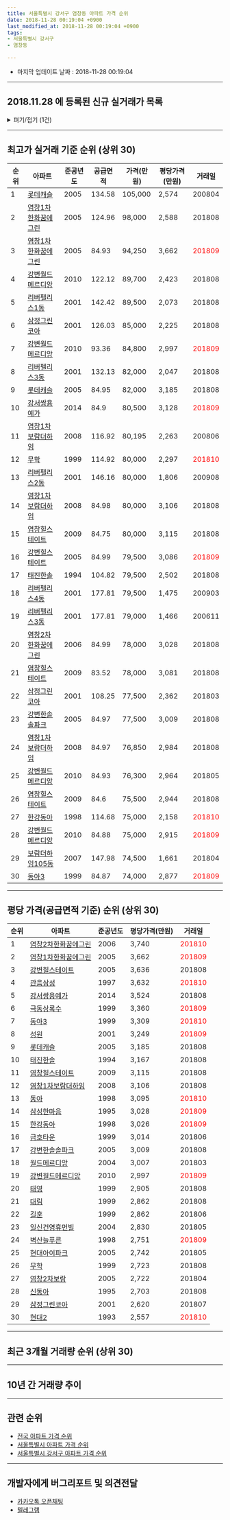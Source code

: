 ```yaml
---
title: 서울특별시 강서구 염창동 아파트 가격 순위
date: 2018-11-28 00:19:04 +0900
last_modified_at: 2018-11-28 00:19:04 +0900
tags:
- 서울특별시 강서구
- 염창동

---
```


* 마지막 업데이트 날짜 : 2018-11-28 00:19:04

---

## 2018.11.28 에 등록된 신규 실거래가 목록

<details>
<summary>펴기/접기 (1건)</summary>
<div markdown="1">

|아파트|준공년도|공급면적|가격(만원)|평당가격(만원)|거래일|
|---|---|---|---|---|---|
|[삼성한아름](https://search.naver.com/search.naver?query=%EC%84%9C%EC%9A%B8%ED%8A%B9%EB%B3%84%EC%8B%9C+%EA%B0%95%EC%84%9C%EA%B5%AC+%EC%97%BC%EC%B0%BD%EB%8F%99+%EC%82%BC%EC%84%B1%ED%95%9C%EC%95%84%EB%A6%84)|1993|84.9|55,700|2,165|<span style="color:red">201811</span>|


</div>
</details>

---

## 최고가 실거래 기준 순위 (상위 30)


|순위|아파트|준공년도|공급면적|가격(만원)|평당가격(만원)|거래일|
|---|---|---|---|---|---|---|
|1|[롯데캐슬](https://search.naver.com/search.naver?query=%EC%84%9C%EC%9A%B8%ED%8A%B9%EB%B3%84%EC%8B%9C+%EA%B0%95%EC%84%9C%EA%B5%AC+%EC%97%BC%EC%B0%BD%EB%8F%99+%EB%A1%AF%EB%8D%B0%EC%BA%90%EC%8A%AC)|2005|134.58|105,000|2,574|200804|
|2|[염창1차한화꿈에그린](https://search.naver.com/search.naver?query=%EC%84%9C%EC%9A%B8%ED%8A%B9%EB%B3%84%EC%8B%9C+%EA%B0%95%EC%84%9C%EA%B5%AC+%EC%97%BC%EC%B0%BD%EB%8F%99+%EC%97%BC%EC%B0%BD1%EC%B0%A8%ED%95%9C%ED%99%94%EA%BF%88%EC%97%90%EA%B7%B8%EB%A6%B0)|2005|124.96|98,000|2,588|201808|
|3|[염창1차한화꿈에그린](https://search.naver.com/search.naver?query=%EC%84%9C%EC%9A%B8%ED%8A%B9%EB%B3%84%EC%8B%9C+%EA%B0%95%EC%84%9C%EA%B5%AC+%EC%97%BC%EC%B0%BD%EB%8F%99+%EC%97%BC%EC%B0%BD1%EC%B0%A8%ED%95%9C%ED%99%94%EA%BF%88%EC%97%90%EA%B7%B8%EB%A6%B0)|2005|84.93|94,250|3,662|<span style="color:red">201809</span>|
|4|[강변월드메르디앙](https://search.naver.com/search.naver?query=%EC%84%9C%EC%9A%B8%ED%8A%B9%EB%B3%84%EC%8B%9C+%EA%B0%95%EC%84%9C%EA%B5%AC+%EC%97%BC%EC%B0%BD%EB%8F%99+%EA%B0%95%EB%B3%80%EC%9B%94%EB%93%9C%EB%A9%94%EB%A5%B4%EB%94%94%EC%95%99)|2010|122.12|89,700|2,423|201808|
|5|[리버펠리스1동](https://search.naver.com/search.naver?query=%EC%84%9C%EC%9A%B8%ED%8A%B9%EB%B3%84%EC%8B%9C+%EA%B0%95%EC%84%9C%EA%B5%AC+%EC%97%BC%EC%B0%BD%EB%8F%99+%EB%A6%AC%EB%B2%84%ED%8E%A0%EB%A6%AC%EC%8A%A41%EB%8F%99)|2001|142.42|89,500|2,073|201808|
|6|[삼정그린코아](https://search.naver.com/search.naver?query=%EC%84%9C%EC%9A%B8%ED%8A%B9%EB%B3%84%EC%8B%9C+%EA%B0%95%EC%84%9C%EA%B5%AC+%EC%97%BC%EC%B0%BD%EB%8F%99+%EC%82%BC%EC%A0%95%EA%B7%B8%EB%A6%B0%EC%BD%94%EC%95%84)|2001|126.03|85,000|2,225|201808|
|7|[강변월드메르디앙](https://search.naver.com/search.naver?query=%EC%84%9C%EC%9A%B8%ED%8A%B9%EB%B3%84%EC%8B%9C+%EA%B0%95%EC%84%9C%EA%B5%AC+%EC%97%BC%EC%B0%BD%EB%8F%99+%EA%B0%95%EB%B3%80%EC%9B%94%EB%93%9C%EB%A9%94%EB%A5%B4%EB%94%94%EC%95%99)|2010|93.36|84,800|2,997|<span style="color:red">201809</span>|
|8|[리버펠리스3동](https://search.naver.com/search.naver?query=%EC%84%9C%EC%9A%B8%ED%8A%B9%EB%B3%84%EC%8B%9C+%EA%B0%95%EC%84%9C%EA%B5%AC+%EC%97%BC%EC%B0%BD%EB%8F%99+%EB%A6%AC%EB%B2%84%ED%8E%A0%EB%A6%AC%EC%8A%A43%EB%8F%99)|2001|132.13|82,000|2,047|201808|
|9|[롯데캐슬](https://search.naver.com/search.naver?query=%EC%84%9C%EC%9A%B8%ED%8A%B9%EB%B3%84%EC%8B%9C+%EA%B0%95%EC%84%9C%EA%B5%AC+%EC%97%BC%EC%B0%BD%EB%8F%99+%EB%A1%AF%EB%8D%B0%EC%BA%90%EC%8A%AC)|2005|84.95|82,000|3,185|201808|
|10|[강서쌍용예가](https://search.naver.com/search.naver?query=%EC%84%9C%EC%9A%B8%ED%8A%B9%EB%B3%84%EC%8B%9C+%EA%B0%95%EC%84%9C%EA%B5%AC+%EC%97%BC%EC%B0%BD%EB%8F%99+%EA%B0%95%EC%84%9C%EC%8C%8D%EC%9A%A9%EC%98%88%EA%B0%80)|2014|84.9|80,500|3,128|<span style="color:red">201809</span>|
|11|[염창1차보람더하임](https://search.naver.com/search.naver?query=%EC%84%9C%EC%9A%B8%ED%8A%B9%EB%B3%84%EC%8B%9C+%EA%B0%95%EC%84%9C%EA%B5%AC+%EC%97%BC%EC%B0%BD%EB%8F%99+%EC%97%BC%EC%B0%BD1%EC%B0%A8%EB%B3%B4%EB%9E%8C%EB%8D%94%ED%95%98%EC%9E%84)|2008|116.92|80,195|2,263|200806|
|12|[무학](https://search.naver.com/search.naver?query=%EC%84%9C%EC%9A%B8%ED%8A%B9%EB%B3%84%EC%8B%9C+%EA%B0%95%EC%84%9C%EA%B5%AC+%EC%97%BC%EC%B0%BD%EB%8F%99+%EB%AC%B4%ED%95%99)|1999|114.92|80,000|2,297|<span style="color:red">201810</span>|
|13|[리버펠리스2동](https://search.naver.com/search.naver?query=%EC%84%9C%EC%9A%B8%ED%8A%B9%EB%B3%84%EC%8B%9C+%EA%B0%95%EC%84%9C%EA%B5%AC+%EC%97%BC%EC%B0%BD%EB%8F%99+%EB%A6%AC%EB%B2%84%ED%8E%A0%EB%A6%AC%EC%8A%A42%EB%8F%99)|2001|146.16|80,000|1,806|200908|
|14|[염창1차보람더하임](https://search.naver.com/search.naver?query=%EC%84%9C%EC%9A%B8%ED%8A%B9%EB%B3%84%EC%8B%9C+%EA%B0%95%EC%84%9C%EA%B5%AC+%EC%97%BC%EC%B0%BD%EB%8F%99+%EC%97%BC%EC%B0%BD1%EC%B0%A8%EB%B3%B4%EB%9E%8C%EB%8D%94%ED%95%98%EC%9E%84)|2008|84.98|80,000|3,106|201808|
|15|[염창힐스테이트](https://search.naver.com/search.naver?query=%EC%84%9C%EC%9A%B8%ED%8A%B9%EB%B3%84%EC%8B%9C+%EA%B0%95%EC%84%9C%EA%B5%AC+%EC%97%BC%EC%B0%BD%EB%8F%99+%EC%97%BC%EC%B0%BD%ED%9E%90%EC%8A%A4%ED%85%8C%EC%9D%B4%ED%8A%B8)|2009|84.75|80,000|3,115|201808|
|16|[강변힐스테이트](https://search.naver.com/search.naver?query=%EC%84%9C%EC%9A%B8%ED%8A%B9%EB%B3%84%EC%8B%9C+%EA%B0%95%EC%84%9C%EA%B5%AC+%EC%97%BC%EC%B0%BD%EB%8F%99+%EA%B0%95%EB%B3%80%ED%9E%90%EC%8A%A4%ED%85%8C%EC%9D%B4%ED%8A%B8)|2005|84.99|79,500|3,086|<span style="color:red">201809</span>|
|17|[태진한솔](https://search.naver.com/search.naver?query=%EC%84%9C%EC%9A%B8%ED%8A%B9%EB%B3%84%EC%8B%9C+%EA%B0%95%EC%84%9C%EA%B5%AC+%EC%97%BC%EC%B0%BD%EB%8F%99+%ED%83%9C%EC%A7%84%ED%95%9C%EC%86%94)|1994|104.82|79,500|2,502|201808|
|18|[리버펠리스4동](https://search.naver.com/search.naver?query=%EC%84%9C%EC%9A%B8%ED%8A%B9%EB%B3%84%EC%8B%9C+%EA%B0%95%EC%84%9C%EA%B5%AC+%EC%97%BC%EC%B0%BD%EB%8F%99+%EB%A6%AC%EB%B2%84%ED%8E%A0%EB%A6%AC%EC%8A%A44%EB%8F%99)|2001|177.81|79,500|1,475|200903|
|19|[리버펠리스3동](https://search.naver.com/search.naver?query=%EC%84%9C%EC%9A%B8%ED%8A%B9%EB%B3%84%EC%8B%9C+%EA%B0%95%EC%84%9C%EA%B5%AC+%EC%97%BC%EC%B0%BD%EB%8F%99+%EB%A6%AC%EB%B2%84%ED%8E%A0%EB%A6%AC%EC%8A%A43%EB%8F%99)|2001|177.81|79,000|1,466|200611|
|20|[염창2차한화꿈에그린](https://search.naver.com/search.naver?query=%EC%84%9C%EC%9A%B8%ED%8A%B9%EB%B3%84%EC%8B%9C+%EA%B0%95%EC%84%9C%EA%B5%AC+%EC%97%BC%EC%B0%BD%EB%8F%99+%EC%97%BC%EC%B0%BD2%EC%B0%A8%ED%95%9C%ED%99%94%EA%BF%88%EC%97%90%EA%B7%B8%EB%A6%B0)|2006|84.99|78,000|3,028|201808|
|21|[염창힐스테이트](https://search.naver.com/search.naver?query=%EC%84%9C%EC%9A%B8%ED%8A%B9%EB%B3%84%EC%8B%9C+%EA%B0%95%EC%84%9C%EA%B5%AC+%EC%97%BC%EC%B0%BD%EB%8F%99+%EC%97%BC%EC%B0%BD%ED%9E%90%EC%8A%A4%ED%85%8C%EC%9D%B4%ED%8A%B8)|2009|83.52|78,000|3,081|201808|
|22|[삼정그린코아](https://search.naver.com/search.naver?query=%EC%84%9C%EC%9A%B8%ED%8A%B9%EB%B3%84%EC%8B%9C+%EA%B0%95%EC%84%9C%EA%B5%AC+%EC%97%BC%EC%B0%BD%EB%8F%99+%EC%82%BC%EC%A0%95%EA%B7%B8%EB%A6%B0%EC%BD%94%EC%95%84)|2001|108.25|77,500|2,362|201803|
|23|[강변한솔솔파크](https://search.naver.com/search.naver?query=%EC%84%9C%EC%9A%B8%ED%8A%B9%EB%B3%84%EC%8B%9C+%EA%B0%95%EC%84%9C%EA%B5%AC+%EC%97%BC%EC%B0%BD%EB%8F%99+%EA%B0%95%EB%B3%80%ED%95%9C%EC%86%94%EC%86%94%ED%8C%8C%ED%81%AC)|2005|84.97|77,500|3,009|201808|
|24|[염창1차보람더하임](https://search.naver.com/search.naver?query=%EC%84%9C%EC%9A%B8%ED%8A%B9%EB%B3%84%EC%8B%9C+%EA%B0%95%EC%84%9C%EA%B5%AC+%EC%97%BC%EC%B0%BD%EB%8F%99+%EC%97%BC%EC%B0%BD1%EC%B0%A8%EB%B3%B4%EB%9E%8C%EB%8D%94%ED%95%98%EC%9E%84)|2008|84.97|76,850|2,984|201808|
|25|[강변월드메르디앙](https://search.naver.com/search.naver?query=%EC%84%9C%EC%9A%B8%ED%8A%B9%EB%B3%84%EC%8B%9C+%EA%B0%95%EC%84%9C%EA%B5%AC+%EC%97%BC%EC%B0%BD%EB%8F%99+%EA%B0%95%EB%B3%80%EC%9B%94%EB%93%9C%EB%A9%94%EB%A5%B4%EB%94%94%EC%95%99)|2010|84.93|76,300|2,964|201805|
|26|[염창힐스테이트](https://search.naver.com/search.naver?query=%EC%84%9C%EC%9A%B8%ED%8A%B9%EB%B3%84%EC%8B%9C+%EA%B0%95%EC%84%9C%EA%B5%AC+%EC%97%BC%EC%B0%BD%EB%8F%99+%EC%97%BC%EC%B0%BD%ED%9E%90%EC%8A%A4%ED%85%8C%EC%9D%B4%ED%8A%B8)|2009|84.6|75,500|2,944|201808|
|27|[한강동아](https://search.naver.com/search.naver?query=%EC%84%9C%EC%9A%B8%ED%8A%B9%EB%B3%84%EC%8B%9C+%EA%B0%95%EC%84%9C%EA%B5%AC+%EC%97%BC%EC%B0%BD%EB%8F%99+%ED%95%9C%EA%B0%95%EB%8F%99%EC%95%84)|1998|114.68|75,000|2,158|<span style="color:red">201810</span>|
|28|[강변월드메르디앙](https://search.naver.com/search.naver?query=%EC%84%9C%EC%9A%B8%ED%8A%B9%EB%B3%84%EC%8B%9C+%EA%B0%95%EC%84%9C%EA%B5%AC+%EC%97%BC%EC%B0%BD%EB%8F%99+%EA%B0%95%EB%B3%80%EC%9B%94%EB%93%9C%EB%A9%94%EB%A5%B4%EB%94%94%EC%95%99)|2010|84.88|75,000|2,915|<span style="color:red">201809</span>|
|29|[보람더하임105동](https://search.naver.com/search.naver?query=%EC%84%9C%EC%9A%B8%ED%8A%B9%EB%B3%84%EC%8B%9C+%EA%B0%95%EC%84%9C%EA%B5%AC+%EC%97%BC%EC%B0%BD%EB%8F%99+%EB%B3%B4%EB%9E%8C%EB%8D%94%ED%95%98%EC%9E%84105%EB%8F%99)|2007|147.98|74,500|1,661|201804|
|30|[동아3](https://search.naver.com/search.naver?query=%EC%84%9C%EC%9A%B8%ED%8A%B9%EB%B3%84%EC%8B%9C+%EA%B0%95%EC%84%9C%EA%B5%AC+%EC%97%BC%EC%B0%BD%EB%8F%99+%EB%8F%99%EC%95%843)|1999|84.87|74,000|2,877|<span style="color:red">201809</span>|


---

## 평당 가격(공급면적 기준) 순위 (상위 30)


|순위|아파트|준공년도|평당가격(만원)|거래일|
|---|---|---|---|---|
|1|[염창2차한화꿈에그린](https://search.naver.com/search.naver?query=%EC%84%9C%EC%9A%B8%ED%8A%B9%EB%B3%84%EC%8B%9C+%EA%B0%95%EC%84%9C%EA%B5%AC+%EC%97%BC%EC%B0%BD%EB%8F%99+%EC%97%BC%EC%B0%BD2%EC%B0%A8%ED%95%9C%ED%99%94%EA%BF%88%EC%97%90%EA%B7%B8%EB%A6%B0)|2006|3,740|<span style="color:red">201810</span>|
|2|[염창1차한화꿈에그린](https://search.naver.com/search.naver?query=%EC%84%9C%EC%9A%B8%ED%8A%B9%EB%B3%84%EC%8B%9C+%EA%B0%95%EC%84%9C%EA%B5%AC+%EC%97%BC%EC%B0%BD%EB%8F%99+%EC%97%BC%EC%B0%BD1%EC%B0%A8%ED%95%9C%ED%99%94%EA%BF%88%EC%97%90%EA%B7%B8%EB%A6%B0)|2005|3,662|<span style="color:red">201809</span>|
|3|[강변힐스테이트](https://search.naver.com/search.naver?query=%EC%84%9C%EC%9A%B8%ED%8A%B9%EB%B3%84%EC%8B%9C+%EA%B0%95%EC%84%9C%EA%B5%AC+%EC%97%BC%EC%B0%BD%EB%8F%99+%EA%B0%95%EB%B3%80%ED%9E%90%EC%8A%A4%ED%85%8C%EC%9D%B4%ED%8A%B8)|2005|3,636|201808|
|4|[관음삼성](https://search.naver.com/search.naver?query=%EC%84%9C%EC%9A%B8%ED%8A%B9%EB%B3%84%EC%8B%9C+%EA%B0%95%EC%84%9C%EA%B5%AC+%EC%97%BC%EC%B0%BD%EB%8F%99+%EA%B4%80%EC%9D%8C%EC%82%BC%EC%84%B1)|1997|3,632|<span style="color:red">201810</span>|
|5|[강서쌍용예가](https://search.naver.com/search.naver?query=%EC%84%9C%EC%9A%B8%ED%8A%B9%EB%B3%84%EC%8B%9C+%EA%B0%95%EC%84%9C%EA%B5%AC+%EC%97%BC%EC%B0%BD%EB%8F%99+%EA%B0%95%EC%84%9C%EC%8C%8D%EC%9A%A9%EC%98%88%EA%B0%80)|2014|3,524|201808|
|6|[극동상록수](https://search.naver.com/search.naver?query=%EC%84%9C%EC%9A%B8%ED%8A%B9%EB%B3%84%EC%8B%9C+%EA%B0%95%EC%84%9C%EA%B5%AC+%EC%97%BC%EC%B0%BD%EB%8F%99+%EA%B7%B9%EB%8F%99%EC%83%81%EB%A1%9D%EC%88%98)|1999|3,360|<span style="color:red">201809</span>|
|7|[동아3](https://search.naver.com/search.naver?query=%EC%84%9C%EC%9A%B8%ED%8A%B9%EB%B3%84%EC%8B%9C+%EA%B0%95%EC%84%9C%EA%B5%AC+%EC%97%BC%EC%B0%BD%EB%8F%99+%EB%8F%99%EC%95%843)|1999|3,309|<span style="color:red">201810</span>|
|8|[성원](https://search.naver.com/search.naver?query=%EC%84%9C%EC%9A%B8%ED%8A%B9%EB%B3%84%EC%8B%9C+%EA%B0%95%EC%84%9C%EA%B5%AC+%EC%97%BC%EC%B0%BD%EB%8F%99+%EC%84%B1%EC%9B%90)|2001|3,249|<span style="color:red">201809</span>|
|9|[롯데캐슬](https://search.naver.com/search.naver?query=%EC%84%9C%EC%9A%B8%ED%8A%B9%EB%B3%84%EC%8B%9C+%EA%B0%95%EC%84%9C%EA%B5%AC+%EC%97%BC%EC%B0%BD%EB%8F%99+%EB%A1%AF%EB%8D%B0%EC%BA%90%EC%8A%AC)|2005|3,185|201808|
|10|[태진한솔](https://search.naver.com/search.naver?query=%EC%84%9C%EC%9A%B8%ED%8A%B9%EB%B3%84%EC%8B%9C+%EA%B0%95%EC%84%9C%EA%B5%AC+%EC%97%BC%EC%B0%BD%EB%8F%99+%ED%83%9C%EC%A7%84%ED%95%9C%EC%86%94)|1994|3,167|201808|
|11|[염창힐스테이트](https://search.naver.com/search.naver?query=%EC%84%9C%EC%9A%B8%ED%8A%B9%EB%B3%84%EC%8B%9C+%EA%B0%95%EC%84%9C%EA%B5%AC+%EC%97%BC%EC%B0%BD%EB%8F%99+%EC%97%BC%EC%B0%BD%ED%9E%90%EC%8A%A4%ED%85%8C%EC%9D%B4%ED%8A%B8)|2009|3,115|201808|
|12|[염창1차보람더하임](https://search.naver.com/search.naver?query=%EC%84%9C%EC%9A%B8%ED%8A%B9%EB%B3%84%EC%8B%9C+%EA%B0%95%EC%84%9C%EA%B5%AC+%EC%97%BC%EC%B0%BD%EB%8F%99+%EC%97%BC%EC%B0%BD1%EC%B0%A8%EB%B3%B4%EB%9E%8C%EB%8D%94%ED%95%98%EC%9E%84)|2008|3,106|201808|
|13|[동아](https://search.naver.com/search.naver?query=%EC%84%9C%EC%9A%B8%ED%8A%B9%EB%B3%84%EC%8B%9C+%EA%B0%95%EC%84%9C%EA%B5%AC+%EC%97%BC%EC%B0%BD%EB%8F%99+%EB%8F%99%EC%95%84)|1998|3,095|<span style="color:red">201810</span>|
|14|[삼성한마음](https://search.naver.com/search.naver?query=%EC%84%9C%EC%9A%B8%ED%8A%B9%EB%B3%84%EC%8B%9C+%EA%B0%95%EC%84%9C%EA%B5%AC+%EC%97%BC%EC%B0%BD%EB%8F%99+%EC%82%BC%EC%84%B1%ED%95%9C%EB%A7%88%EC%9D%8C)|1995|3,028|<span style="color:red">201809</span>|
|15|[한강동아](https://search.naver.com/search.naver?query=%EC%84%9C%EC%9A%B8%ED%8A%B9%EB%B3%84%EC%8B%9C+%EA%B0%95%EC%84%9C%EA%B5%AC+%EC%97%BC%EC%B0%BD%EB%8F%99+%ED%95%9C%EA%B0%95%EB%8F%99%EC%95%84)|1998|3,026|<span style="color:red">201809</span>|
|16|[금호타운](https://search.naver.com/search.naver?query=%EC%84%9C%EC%9A%B8%ED%8A%B9%EB%B3%84%EC%8B%9C+%EA%B0%95%EC%84%9C%EA%B5%AC+%EC%97%BC%EC%B0%BD%EB%8F%99+%EA%B8%88%ED%98%B8%ED%83%80%EC%9A%B4)|1999|3,014|201806|
|17|[강변한솔솔파크](https://search.naver.com/search.naver?query=%EC%84%9C%EC%9A%B8%ED%8A%B9%EB%B3%84%EC%8B%9C+%EA%B0%95%EC%84%9C%EA%B5%AC+%EC%97%BC%EC%B0%BD%EB%8F%99+%EA%B0%95%EB%B3%80%ED%95%9C%EC%86%94%EC%86%94%ED%8C%8C%ED%81%AC)|2005|3,009|201808|
|18|[월드메르디앙](https://search.naver.com/search.naver?query=%EC%84%9C%EC%9A%B8%ED%8A%B9%EB%B3%84%EC%8B%9C+%EA%B0%95%EC%84%9C%EA%B5%AC+%EC%97%BC%EC%B0%BD%EB%8F%99+%EC%9B%94%EB%93%9C%EB%A9%94%EB%A5%B4%EB%94%94%EC%95%99)|2004|3,007|201803|
|19|[강변월드메르디앙](https://search.naver.com/search.naver?query=%EC%84%9C%EC%9A%B8%ED%8A%B9%EB%B3%84%EC%8B%9C+%EA%B0%95%EC%84%9C%EA%B5%AC+%EC%97%BC%EC%B0%BD%EB%8F%99+%EA%B0%95%EB%B3%80%EC%9B%94%EB%93%9C%EB%A9%94%EB%A5%B4%EB%94%94%EC%95%99)|2010|2,997|<span style="color:red">201809</span>|
|20|[태영](https://search.naver.com/search.naver?query=%EC%84%9C%EC%9A%B8%ED%8A%B9%EB%B3%84%EC%8B%9C+%EA%B0%95%EC%84%9C%EA%B5%AC+%EC%97%BC%EC%B0%BD%EB%8F%99+%ED%83%9C%EC%98%81)|1999|2,905|201808|
|21|[대림](https://search.naver.com/search.naver?query=%EC%84%9C%EC%9A%B8%ED%8A%B9%EB%B3%84%EC%8B%9C+%EA%B0%95%EC%84%9C%EA%B5%AC+%EC%97%BC%EC%B0%BD%EB%8F%99+%EB%8C%80%EB%A6%BC)|1999|2,862|201808|
|22|[길훈](https://search.naver.com/search.naver?query=%EC%84%9C%EC%9A%B8%ED%8A%B9%EB%B3%84%EC%8B%9C+%EA%B0%95%EC%84%9C%EA%B5%AC+%EC%97%BC%EC%B0%BD%EB%8F%99+%EA%B8%B8%ED%9B%88)|1999|2,862|201806|
|23|[일신건영휴먼빌](https://search.naver.com/search.naver?query=%EC%84%9C%EC%9A%B8%ED%8A%B9%EB%B3%84%EC%8B%9C+%EA%B0%95%EC%84%9C%EA%B5%AC+%EC%97%BC%EC%B0%BD%EB%8F%99+%EC%9D%BC%EC%8B%A0%EA%B1%B4%EC%98%81%ED%9C%B4%EB%A8%BC%EB%B9%8C)|2004|2,830|201805|
|24|[벽산늘푸른](https://search.naver.com/search.naver?query=%EC%84%9C%EC%9A%B8%ED%8A%B9%EB%B3%84%EC%8B%9C+%EA%B0%95%EC%84%9C%EA%B5%AC+%EC%97%BC%EC%B0%BD%EB%8F%99+%EB%B2%BD%EC%82%B0%EB%8A%98%ED%91%B8%EB%A5%B8)|1998|2,751|<span style="color:red">201809</span>|
|25|[현대아이파크](https://search.naver.com/search.naver?query=%EC%84%9C%EC%9A%B8%ED%8A%B9%EB%B3%84%EC%8B%9C+%EA%B0%95%EC%84%9C%EA%B5%AC+%EC%97%BC%EC%B0%BD%EB%8F%99+%ED%98%84%EB%8C%80%EC%95%84%EC%9D%B4%ED%8C%8C%ED%81%AC)|2005|2,742|201805|
|26|[무학](https://search.naver.com/search.naver?query=%EC%84%9C%EC%9A%B8%ED%8A%B9%EB%B3%84%EC%8B%9C+%EA%B0%95%EC%84%9C%EA%B5%AC+%EC%97%BC%EC%B0%BD%EB%8F%99+%EB%AC%B4%ED%95%99)|1999|2,723|201808|
|27|[염창2차보람](https://search.naver.com/search.naver?query=%EC%84%9C%EC%9A%B8%ED%8A%B9%EB%B3%84%EC%8B%9C+%EA%B0%95%EC%84%9C%EA%B5%AC+%EC%97%BC%EC%B0%BD%EB%8F%99+%EC%97%BC%EC%B0%BD2%EC%B0%A8%EB%B3%B4%EB%9E%8C)|2005|2,722|201804|
|28|[신동아](https://search.naver.com/search.naver?query=%EC%84%9C%EC%9A%B8%ED%8A%B9%EB%B3%84%EC%8B%9C+%EA%B0%95%EC%84%9C%EA%B5%AC+%EC%97%BC%EC%B0%BD%EB%8F%99+%EC%8B%A0%EB%8F%99%EC%95%84)|1995|2,703|201808|
|29|[삼정그린코아](https://search.naver.com/search.naver?query=%EC%84%9C%EC%9A%B8%ED%8A%B9%EB%B3%84%EC%8B%9C+%EA%B0%95%EC%84%9C%EA%B5%AC+%EC%97%BC%EC%B0%BD%EB%8F%99+%EC%82%BC%EC%A0%95%EA%B7%B8%EB%A6%B0%EC%BD%94%EC%95%84)|2001|2,620|201807|
|30|[현대2](https://search.naver.com/search.naver?query=%EC%84%9C%EC%9A%B8%ED%8A%B9%EB%B3%84%EC%8B%9C+%EA%B0%95%EC%84%9C%EA%B5%AC+%EC%97%BC%EC%B0%BD%EB%8F%99+%ED%98%84%EB%8C%802)|1993|2,557|<span style="color:red">201810</span>|


---

## 최근 3개월 거래량 순위 (상위 30)


<div style="width:100%;">
    <canvas id="deal_count_ranking" height="377"></canvas>
</div>


<script>
new Chart(document.getElementById("deal_count_ranking"), {
    type: 'horizontalBar',
    data: {
        labels: ['신동아', '동아3', '동아', '강변힐스테이트', '현대1', '한강동아', '삼성한아름', '삼성한마음', '우성2', '관음삼성', '등마루', '강변한솔솔파크', '염창2차한화꿈에그린', '여명', '노블레스2(267-4)', '강변월드메르디앙', '벽산늘푸른', '금호타운', '극동상록수', '염창3우성', '무학', '염창1차한화꿈에그린', '성원', '태진한솔', '현대2', '염창1차보람더하임', '보람더하임105동', '삼현팰리채', '강서쌍용예가'],
        datasets: [{
            label: '실거래 수',
            data: [5, 5, 3, 3, 3, 3, 3, 2, 2, 2, 2, 2, 2, 2, 2, 2, 1, 1, 1, 1, 1, 1, 1, 1, 1, 1, 1, 1, 1],
            borderColor: "rgba(255, 0, 128, 1)",
            backgroundColor: "rgba(255, 0, 128, 0.5)",
            fill: false,
        }]
    },
    options: {
        responsive: true,
        title: {
            display: true,
            text: '최근 3개월 거래량 순위'
        },
        tooltips: {
            mode: 'index',
            intersect: false,
            callbacks: {
                title: function(tooltipItems, data) {
                    return "실거래 수:";
                },
                label: function(tooltipItem, data) {
                    return data.labels[tooltipItem.index] + ": " + tooltipItem.xLabel;
                }
            }
        },
        hover: {
            mode: 'nearest',
            intersect: true
        },
        scales: {
            xAxes: [{
                display: true,
                scaleLabel: {
                    display: true,
                    labelString: '실거래 수'
                },
                ticks: {
                    suggestedMin: 0,
                }
            }],
            yAxes: [{
                display: true,
                ticks: {
                    autoSkip: false,
                    callback: function(value, index, values) {
                        if (value.length > 15)
                            return value.substr(0, 13) + "...";
                        else
                            return value;
                    }
                },
                scaleLabel: {
                    display: false,
                }
            }]
        }
    }
});

</script>


---

## 10년 간 거래량 추이


<div style="width:100%;">
    <canvas id="deal_progress" height="250"></canvas>
</div>

<script>
new Chart(document.getElementById("deal_progress"), {
    type: 'line',
    data: {
        labels: ['200811','200812','200901','200902','200903','200904','200905','200906','200907','200908','200909','200910','200911','200912','201001','201002','201003','201004','201005','201006','201007','201008','201009','201010','201011','201012','201101','201102','201103','201104','201105','201106','201107','201108','201109','201110','201111','201112','201201','201202','201203','201204','201205','201206','201207','201208','201209','201210','201211','201212','201301','201302','201303','201304','201305','201306','201307','201308','201309','201310','201311','201312','201401','201402','201403','201404','201405','201406','201407','201408','201409','201410','201411','201412','201501','201502','201503','201504','201505','201506','201507','201508','201509','201510','201511','201512','201601','201602','201603','201604','201605','201606','201607','201608','201609','201610','201611','201612','201701','201702','201703','201704','201705','201706','201707','201708','201709','201710','201711','201712','201801','201802','201803','201804','201805','201806','201807','201808','201809','201810','201811'],
        datasets: [{
            label: '실거래 수',
            pointRadius: 1,
            data: [8, 10, 11, 42, 48, 59, 28, 68, 66, 110, 51, 12, 31, 26, 36, 22, 28, 26, 22, 15, 18, 23, 21, 31, 54, 47, 76, 46, 50, 24, 30, 38, 25, 51, 45, 39, 28, 35, 16, 42, 32, 29, 28, 22, 13, 16, 24, 30, 37, 35, 22, 22, 67, 62, 55, 37, 23, 67, 72, 84, 52, 60, 89, 94, 83, 53, 39, 35, 57, 64, 100, 89, 56, 79, 133, 134, 160, 130, 97, 181, 138, 84, 92, 79, 53, 38, 43, 47, 65, 118, 138, 162, 125, 118, 87, 102, 40, 25, 33, 44, 87, 80, 126, 148, 131, 43, 39, 42, 54, 84, 117, 111, 121, 47, 47, 51, 68, 136, 39, 15, 2],
            borderColor: "rgba(255, 201, 14, 1)",
            backgroundColor: "rgba(255, 201, 14, 0.5)",
            fill: true,
        }]
    },
    options: {
        responsive: true,
        title: {
            display: true,
            text: '10년간 거래량 추이'
        },
        tooltips: {
            mode: 'index',
            intersect: false,
        },
        hover: {
            mode: 'nearest',
            intersect: true
        },
        scales: {
            xAxes: [{
                display: true,
                scaleLabel: {
                    display: true,
                    labelString: '년/월'
                }
            }],
            yAxes: [{
                display: true,
                ticks: {
                    suggestedMin: 0,
                },
                scaleLabel: {
                    display: true,
                    labelString: '실거래 수'
                }
            }]
        }
    }
});

</script>


---

## 관련 순위

- [전국 아파트 가격 순위](https://inasie.github.io/apt-ranking/전국)
- [서울특별시 아파트 가격 순위](https://inasie.github.io/apt-ranking/서울특별시)
- [서울특별시 강서구 아파트 가격 순위](https://inasie.github.io/apt-ranking/서울특별시-강서구)


---

## 개발자에게 버그리포트 및 의견전달

- [카카오톡 오픈채팅](https://open.kakao.com/o/gLJUAP4)
- [텔레그램](https://t.me/inasie)

